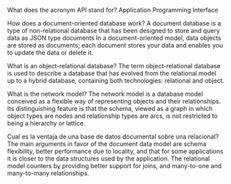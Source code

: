 What does the acronym API stand for?
Application Programming Interface

How does a document-oriented database work?
A document database is a type of non-relational database that has been designed to store and query data as JSON type documents
In a document-oriented model, data objects are stored as documents; each document stores your data and enables you to update the data or delete it.

What is an object-relational database?
The term object-relational database is used to describe
a database that has evolved from the relational model
up to a hybrid database, containing both technologies:
relational and object.

What is the network model?
The network model is a database model conceived as a flexible way of representing objects and their relationships. Its distinguishing feature is that the schema, viewed as a graph in which object types are nodes and relationship types are arcs, is not restricted to being a hierarchy or lattice.

Cual es la ventaja de una base de datos documental sobre una relacional?
The main arguments in favor of the document data model are schema flexibility, better performance due to locality, and that for some applications it is closer to the data structures used by the application. The relational model counters by providing better support for joins, and many-to-one and many-to-many relationships.
